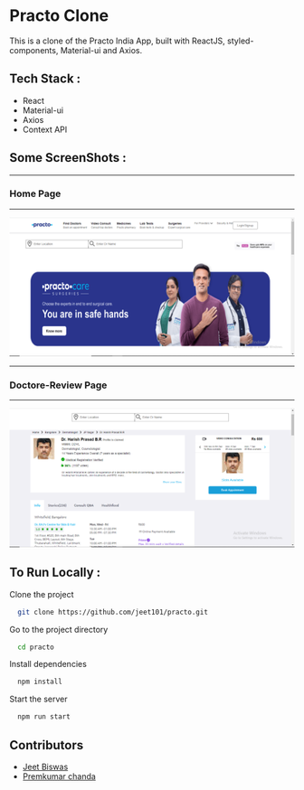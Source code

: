 # Practo Clone

This is a clone of the Practo India App, built with ReactJS, styled-components, Material-ui and Axios.

## Tech Stack :

- React
- Material-ui
- Axios
- Context API

## Some ScreenShots :

---

### Home Page

---

![Home-Page](https://github.com/jeet101/practo/blob/main/Project-ScreenShots/home.PNG)

---

### Doctore-Review Page

---

![Doctor-Review](https://github.com/jeet101/practo/blob/main/Project-ScreenShots/dr_review.PNG)

<!-- ## Deployed

[Visit Live Site](https://practo.vercel.app/)

<div>
	<video src="https://chiranjeev-thapliyal.vercel.app/videos/practo.mp4?" width=600 autoplay loop>
</div> -->

## To Run Locally :

Clone the project

```bash
  git clone https://github.com/jeet101/practo.git
```

Go to the project directory

```bash
  cd practo
```

Install dependencies

```bash
  npm install
```

Start the server

```bash
  npm run start
```

## Contributors

- [Jeet Biswas](https://github.com/jeet101)
- [Premkumar chanda](https://github.com/chandaprem999)
